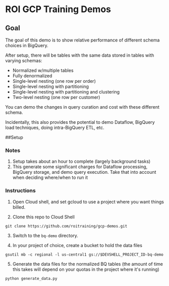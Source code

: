 # ROI GCP Training Demos

## Goal
The goal of this demo is to show relative performance
of different schema choices in BigQuery.

After setup, there will be tables with the same data stored in tables with varying schemas:

- Normalized w/multiple tables
- Fully denormalized
- Single-level nesting (one row per order)
- Single-level nesting with partitioning
- Single-level nesting with partitioning and clustering
- Two-level nesting (one row per customer)

You can demo the changes in query curation and cost with these different schema.

Incidentally, this also provides the potential to demo Dataflow, BigQuery load techniques, doing intra-BigQuery ETL, etc.

##Setup

### Notes
1. Setup takes about an hour to complete (largely background tasks)
2. This generate some significant charges for Dataflow processing, BigQuery storage, and demo query execution. Take that into account when deciding where/when to run it

### Instructions

1. Open Cloud shell, and set gcloud to use a project where you want things billed.

2. Clone this repo to Cloud Shell

```
git clone https://github.com/roitraining/gcp-demos.git
```

3. Switch to the `bq-demo` directory.

4. In your project of choice, create a bucket to hold the data files

```
gsutil mb -c regional -l us-central1 gs://$DEVSHELL_PROJECT_ID-bq-demo
```

5. Generate the data files for the normalized BQ tables (the amount of time this takes will depend on your quotas in the project where it's running)

```python generate_data.py```